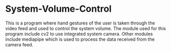 # System-Volume-Control
This is a program where hand gestures of the user is taken through the video feed and used to control the system volume. The module used for this program include cv2 to use integrated system camera. Other modules include mediapipe which is used to process the data received from the camera feed.
